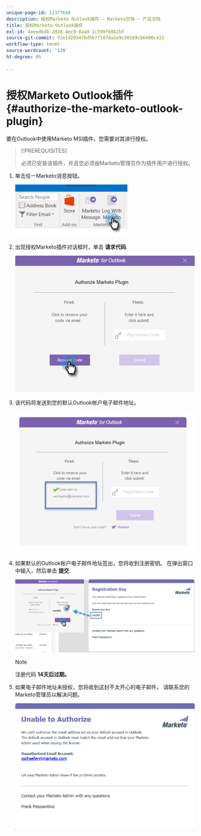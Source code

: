 ```yaml
---
unique-page-id: 11377640
description: 授权Marketo Outlook插件 — Marketo文档 — 产品文档
title: 授权Marketo Outlook插件
exl-id: 4eeed6db-2d28-4ec9-8aa0-1c599f68b2bf
source-git-commit: 72e1d29347bd5b77107da1e9c30169cb6490c432
workflow-type: tm+mt
source-wordcount: '129'
ht-degree: 0%

---
```


# 授权Marketo Outlook插件 {#authorize-the-marketo-outlook-plugin}

要在Outlook中使用Marketo MSI插件，您需要对其进行授权。

>[!PREREQUISITES]
>
>必须已安装该插件，并且您必须由Marketo管理员作为插件用户进行授权。

1. 单击任一Marketo消息按钮。

   ![](assets/image2016-8-24-16-3a4-3a28.png)

1. 出现授权Marketo插件对话框时，单击 **请求代码**.

   ![](assets/image2016-8-24-16-3a6-3a51.png)

1. 该代码将发送到您的默认Outlook帐户电子邮件地址。

   ![](assets/image2016-8-24-16-3a8-3a36.png)

1. 如果默认的Outlook帐户电子邮件地址签出，您将收到注册密钥。 在弹出窗口中输入，然后单击 **提交**.

   ![](assets/image2016-8-24-16-3a12-3a48.png)

   >[!NOTE]
   >
   >注册代码 **14天后过期。**

1. 如果电子邮件地址未授权，您将收到这封不太开心的电子邮件。 请联系您的Marketo管理员以解决问题。

   ![](assets/image2016-8-24-16-3a25-3a27.png)

